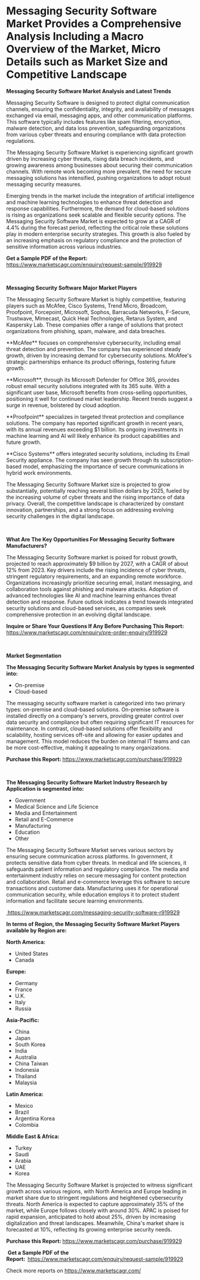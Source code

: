<p><h1>Messaging Security Software Market Provides a Comprehensive Analysis Including a Macro Overview of the Market, Micro Details such as Market Size and Competitive Landscape</h1></p><p><strong>Messaging Security Software Market Analysis and Latest Trends</strong></p>
<p><p>Messaging Security Software is designed to protect digital communication channels, ensuring the confidentiality, integrity, and availability of messages exchanged via email, messaging apps, and other communication platforms. This software typically includes features like spam filtering, encryption, malware detection, and data loss prevention, safeguarding organizations from various cyber threats and ensuring compliance with data protection regulations.</p><p>The Messaging Security Software Market is experiencing significant growth driven by increasing cyber threats, rising data breach incidents, and growing awareness among businesses about securing their communication channels. With remote work becoming more prevalent, the need for secure messaging solutions has intensified, pushing organizations to adopt robust messaging security measures. </p><p>Emerging trends in the market include the integration of artificial intelligence and machine learning technologies to enhance threat detection and response capabilities. Furthermore, the demand for cloud-based solutions is rising as organizations seek scalable and flexible security options. The Messaging Security Software Market is expected to grow at a CAGR of 4.4% during the forecast period, reflecting the critical role these solutions play in modern enterprise security strategies. This growth is also fueled by an increasing emphasis on regulatory compliance and the protection of sensitive information across various industries.</p></p>
<p><strong>Get a Sample PDF of the Report:&nbsp;</strong> <a href="https://www.marketscagr.com/enquiry/request-sample/919929?utm_campaign=2987&utm_medium=2&utm_source=Github&utm_content=ia&utm_term=06032025&utm_id=messaging-security-software">https://www.marketscagr.com/enquiry/request-sample/919929</a></p>
<p>&nbsp;</p>
<p><strong>Messaging Security Software Major Market Players</strong></p>
<p><p>The Messaging Security Software Market is highly competitive, featuring players such as McAfee, Cisco Systems, Trend Micro, Broadcom, Proofpoint, Forcepoint, Microsoft, Sophos, Barracuda Networks, F-Secure, Trustwave, Mimecast, Quick Heal Technologies, Retarus System, and Kaspersky Lab. These companies offer a range of solutions that protect organizations from phishing, spam, malware, and data breaches.</p><p>**McAfee** focuses on comprehensive cybersecurity, including email threat detection and prevention. The company has experienced steady growth, driven by increasing demand for cybersecurity solutions. McAfee's strategic partnerships enhance its product offerings, fostering future growth.</p><p>**Microsoft**, through its Microsoft Defender for Office 365, provides robust email security solutions integrated with its 365 suite. With a significant user base, Microsoft benefits from cross-selling opportunities, positioning it well for continued market leadership. Recent trends suggest a surge in revenue, bolstered by cloud adoption.</p><p>**Proofpoint** specializes in targeted threat protection and compliance solutions. The company has reported significant growth in recent years, with its annual revenues exceeding $1 billion. Its ongoing investments in machine learning and AI will likely enhance its product capabilities and future growth.</p><p>**Cisco Systems** offers integrated security solutions, including its Email Security appliance. The company has seen growth through its subscription-based model, emphasizing the importance of secure communications in hybrid work environments.</p><p>The Messaging Security Software Market size is projected to grow substantially, potentially reaching several billion dollars by 2025, fueled by the increasing volume of cyber threats and the rising importance of data privacy. Overall, the competitive landscape is characterized by constant innovation, partnerships, and a strong focus on addressing evolving security challenges in the digital landscape.</p></p>
<p>&nbsp;</p>
<p><strong>What Are The Key Opportunities For Messaging Security Software Manufacturers?</strong></p>
<p><p>The Messaging Security Software market is poised for robust growth, projected to reach approximately $9 billion by 2027, with a CAGR of about 12% from 2023. Key drivers include the rising incidence of cyber threats, stringent regulatory requirements, and an expanding remote workforce. Organizations increasingly prioritize securing email, instant messaging, and collaboration tools against phishing and malware attacks. Adoption of advanced technologies like AI and machine learning enhances threat detection and response. Future outlook indicates a trend towards integrated security solutions and cloud-based services, as companies seek comprehensive protection in an evolving digital landscape.</p></p>
<p><strong>Inquire or Share Your Questions If Any Before Purchasing This Report:</strong> <a href="https://www.marketscagr.com/enquiry/pre-order-enquiry/919929?utm_campaign=2987&utm_medium=2&utm_source=Github&utm_content=ia&utm_term=06032025&utm_id=messaging-security-software">https://www.marketscagr.com/enquiry/pre-order-enquiry/919929</a></p>
<p>&nbsp;</p>
<p><strong>Market Segmentation</strong></p>
<p><strong>The Messaging Security Software Market Analysis by types is segmented into:</strong></p>
<p><ul><li>On-premise</li><li>Cloud-based</li></ul></p>
<p><p>The messaging security software market is categorized into two primary types: on-premise and cloud-based solutions. On-premise software is installed directly on a company's servers, providing greater control over data security and compliance but often requiring significant IT resources for maintenance. In contrast, cloud-based solutions offer flexibility and scalability, hosting services off-site and allowing for easier updates and management. This model reduces the burden on internal IT teams and can be more cost-effective, making it appealing to many organizations.</p></p>
<p><strong>Purchase this Report:&nbsp;</strong><a href="https://www.marketscagr.com/purchase/919929?utm_campaign=2987&utm_medium=2&utm_source=Github&utm_content=ia&utm_term=06032025&utm_id=messaging-security-software">https://www.marketscagr.com/purchase/919929</a></p>
<p>&nbsp;</p>
<p><strong>The Messaging Security Software Market Industry Research by Application is segmented into:</strong></p>
<p><ul><li>Government</li><li>Medical Science and Life Science</li><li>Media and Entertainment</li><li>Retail and E-Commerce</li><li>Manufacturing</li><li>Education</li><li>Other</li></ul></p>
<p><p>The Messaging Security Software Market serves various sectors by ensuring secure communication across platforms. In government, it protects sensitive data from cyber threats. In medical and life sciences, it safeguards patient information and regulatory compliance. The media and entertainment industry relies on secure messaging for content protection and collaboration. Retail and e-commerce leverage this software to secure transactions and customer data. Manufacturing uses it for operational communication security, while education employs it to protect student information and facilitate secure learning environments.</p></p>
<p><a href="https://www.marketscagr.com/messaging-security-software-r919929?utm_campaign=2987&utm_medium=2&utm_source=Github&utm_content=ia&utm_term=06032025&utm_id=messaging-security-software">&nbsp;https://www.marketscagr.com/messaging-security-software-r919929</a></p>
<p><strong>In terms of Region, the Messaging Security Software Market Players available by Region are:</strong></p>
<p>
    <p> <strong> North America: </strong>
        <ul>
            <li>United States</li>
            <li>Canada</li>
        </ul>
        </p> 
    <p> <strong> Europe: </strong>
        <ul>
            <li>Germany</li>
            <li>France</li>
            <li>U.K.</li>
            <li>Italy</li>
            <li>Russia</li>
        </ul>
        </p> 
    <p> <strong> Asia-Pacific: </strong>
        <ul>
            <li>China</li>
            <li>Japan</li>
            <li>South Korea</li>
            <li>India</li>
            <li>Australia</li>
            <li>China Taiwan</li>
            <li>Indonesia</li>
            <li>Thailand</li>
            <li>Malaysia</li>
        </ul>
        </p> 
    <p> <strong> Latin America: </strong>
        <ul>
            <li>Mexico</li>
            <li>Brazil</li>
            <li>Argentina Korea</li>
            <li>Colombia</li>
        </ul>
        </p> 
    <p> <strong> Middle East & Africa: </strong>
        <ul>
            <li>Turkey</li>
            <li>Saudi</li>
            <li>Arabia</li>
            <li>UAE</li>
            <li>Korea</li>
        </ul>
    </p>
    </p>
<p><p>The Messaging Security Software Market is projected to witness significant growth across various regions, with North America and Europe leading in market share due to stringent regulations and heightened cybersecurity threats. North America is expected to capture approximately 35% of the market, while Europe follows closely with around 30%. APAC is poised for rapid expansion, anticipated to hold about 25%, driven by increasing digitalization and threat landscapes. Meanwhile, China's market share is forecasted at 10%, reflecting its growing enterprise security needs.</p></p>
<p><strong>Purchase this Report: </strong><a href="https://www.marketscagr.com/purchase/919929?utm_campaign=2987&utm_medium=2&utm_source=Github&utm_content=ia&utm_term=06032025&utm_id=messaging-security-software">https://www.marketscagr.com/purchase/919929</a></p>
<p>&nbsp;<strong>Get a Sample PDF of the Report:&nbsp;&nbsp;</strong><a href="https://www.marketscagr.com/enquiry/request-sample/919929?utm_campaign=2987&utm_medium=2&utm_source=Github&utm_content=ia&utm_term=06032025&utm_id=messaging-security-software">https://www.marketscagr.com/enquiry/request-sample/919929</a></p>
<p><strong></strong></p>
<p>Check more reports on <a href="https://www.marketscagr.com/?utm_campaign=2987&utm_medium=2&utm_source=Github&utm_content=ia&utm_term=06032025&utm_id=messaging-security-software">https://www.marketscagr.com/</a></p>